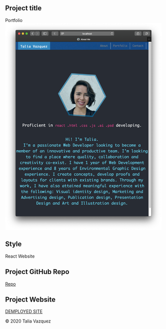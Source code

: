 ## Project title
Portfolio
![alt text](./src/image.png)

## Style
React Website

## Project GitHub Repo

<a href="https://github.com/taliavazquez/react-portfolio"><bold>Repo</bold></a>

## Project Website

<a href="https://taliavazquez.github.io/react-portfolio/"><bold>DEMPLOYED SITE</bold></a>

© 2020 Talia Vazquez
